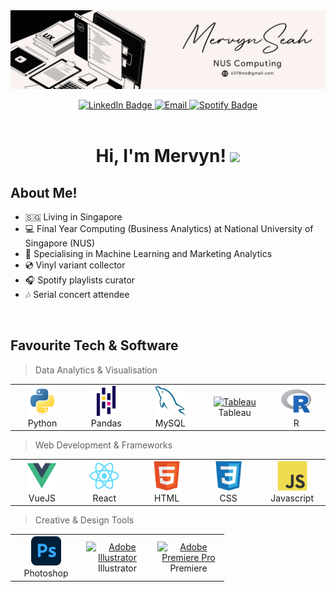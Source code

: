 <a href="#">
<img src="./img/linkedinbanner.jpg" align="center">
</a>
<br><br>

<div id="header" align="center">
  <div id="badges">
    <a href="https://www.linkedin.com/in/mervseah/">
      <img src="https://img.shields.io/badge/LinkedIn-blue?style=for-the-badge&logo=linkedin&logoColor=white" alt="LinkedIn Badge"/>
    </a>
    <a href="mailto:6378ms@gmail.com">
    <img src="https://img.shields.io/badge/Gmail-D14836?style=for-the-badge&logo=gmail&logoColor=white" alt="Email">
    </a>
    <a href="https://open.spotify.com/user/1163571756?si=f107f55e9b8649b7">
      <img src="https://img.shields.io/badge/Spotify-1ED760?style=for-the-badge&logo=spotify&logoColor=white" alt="Spotify Badge"/>
    </a>
  </div>
  <img src="https://komarev.com/ghpvc/?username=undeser&base=1250&color=blue&abbreviated=true" alt=""/>
</div>

<h1 align="center">Hi, I'm Mervyn! <img src="https://media.giphy.com/media/hvRJCLFzcasrR4ia7z/giphy.gif" width="40"></h1>

<h2>About Me!</h2>

-   🇸🇬 Living in Singapore
-   💻 Final Year Computing (Business Analytics) at National University of Singapore (NUS)
-   🔭 Specialising in Machine Learning and Marketing Analytics
-   💿 Vinyl variant collector
-   🎧 Spotify playlists curator
-   🎶 Serial concert attendee

<br>
<h2>Favourite Tech & Software</h2>

> Data Analytics & Visualisation

<table>
  <tr>
    <td align="center" width="100">
      <a href="#">
        <img src="https://raw.githubusercontent.com/devicons/devicon/master/icons/python/python-original.svg" width="48" height="48" alt="Python" />
      </a>
      <br>Python
    </td>
    <td align="center" width="100">
      <a href="#">
        <img src="https://raw.githubusercontent.com/devicons/devicon/master/icons/pandas/pandas-original.svg" width="48" height="48" alt="Pandas" />
      </a>
      <br>Pandas
    </td>
    <td align="center" width="100">
      <a href="#">
        <img src="https://raw.githubusercontent.com/devicons/devicon/master/icons/mysql/mysql-original.svg" width="48" height="48" alt="MySQL" />
      </a>
      <br>MySQL
    </td>
  <td align="center" width="100">
      <a href="#">
        <img src="https://assets.wheelhouse.com/media/_solution_logo_08102023_23795738.png" width="48" height="48" alt="Tableau" />
      </a>
      <br>Tableau
    </td>
  <td align="center" width="100">
      <a href="#">
        <img src="https://raw.githubusercontent.com/devicons/devicon/master/icons/r/r-original.svg" width="48" height="48" alt="R" />
      </a>
      <br>R
    </td>
    </tr>
</table>

> Web Development & Frameworks

<table>
  <tr>
    <td align="center" width="100">
      <a href="#">
        <img src="https://raw.githubusercontent.com/devicons/devicon/master/icons/vuejs/vuejs-original.svg" width="48" height="48" alt="VueJS" />
      </a>
      <br>VueJS
    </td>
    <td align="center" width="100">
      <a href="#">
        <img src="https://raw.githubusercontent.com/devicons/devicon/master/icons/react/react-original.svg" width="48" height="48" alt="React" />
      </a>
      <br>React
    </td>
    <td align="center" width="100">
      <a href="#">
        <img src="https://raw.githubusercontent.com/devicons/devicon/1119b9f84c0290e0f0b38982099a2bd027a48bf1/icons/html5/html5-original.svg" width="48" height="48" alt="HTML" />
      </a>
      <br>HTML
    </td>
    <td align="center" width="100">
      <a href="#">
        <img src="https://raw.githubusercontent.com/devicons/devicon/1119b9f84c0290e0f0b38982099a2bd027a48bf1/icons/css3/css3-original.svg" width="48" height="48" alt="CSS" />
      </a>
      <br>CSS
    </td>
    <td align="center" width="100">
      <a href="#">
        <img src="https://raw.githubusercontent.com/devicons/devicon/master/icons/javascript/javascript-original.svg" width="48" height="48" alt="Javascript" />
      </a>
      <br>Javascript
    </td>
  </tr>
</table>

> Creative & Design Tools

<table>
  <tr>
    <td align="center" width="100">
      <a href="#">
        <img src="https://raw.githubusercontent.com/devicons/devicon/master/icons/photoshop/photoshop-original.svg" width="48" height="48" alt="Adobe Photoshop" />
      </a>
      <br>Photoshop
    </td>
    <td align="center" width="100">
      <a href="#">
        <img src="https://upload.wikimedia.org/wikipedia/commons/thumb/f/fb/Adobe_Illustrator_CC_icon.svg/2101px-Adobe_Illustrator_CC_icon.svg.png" width="48" height="48" alt="Adobe Illustrator" />
      </a>
      <br>Illustrator
    </td>
    <td align="center" width="100">
      <a href="#">
        <img src="https://upload.wikimedia.org/wikipedia/commons/thumb/4/40/Adobe_Premiere_Pro_CC_icon.svg/788px-Adobe_Premiere_Pro_CC_icon.svg.png" width="48" height="48" alt="Adobe Premiere Pro" />
      </a>
      <br>Premiere
    </td>
  </tr>
</table>

<!--
<div style="width: 100%;">
  <img src="hello.svg" style="width: 100%;" alt="testing">
</div>


**undeser/undeser** is a ✨ _special_ ✨ repository because its `README.md` (this file) appears on your GitHub profile.

Here are some ideas to get you started:

- 🔭 I’m currently working on ...
- 🌱 I’m currently learning ...
- 👯 I’m looking to collaborate on ...
- 🤔 I’m looking for help with ...
- 💬 Ask me about ...
- 📫 How to reach me: ...
- 😄 Pronouns: ...
- ⚡ Fun fact: ...
-->
